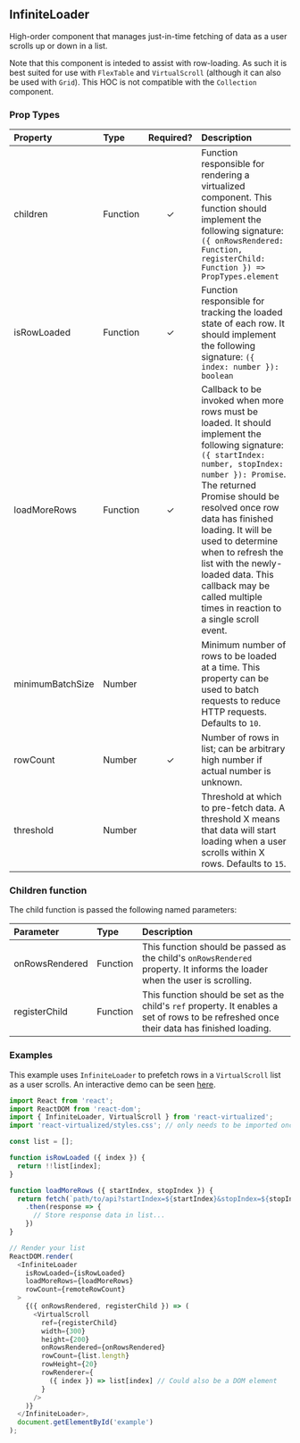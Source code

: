 InfiniteLoader
---------------

High-order component that manages just-in-time fetching of data as a user scrolls up or down in a list.

Note that this component is inteded to assist with row-loading.
As such it is best suited for use with `FlexTable` and `VirtualScroll` (although it can also be used with `Grid`).
This HOC is not compatible with the `Collection` component.

### Prop Types
| Property | Type | Required? | Description |
|:---|:---|:---:|:---|
| children | Function | ✓ | Function responsible for rendering a virtualized component. This function should implement the following signature: `({ onRowsRendered: Function, registerChild: Function }) => PropTypes.element` |
| isRowLoaded | Function | ✓ | Function responsible for tracking the loaded state of each row. It should implement the following signature: `({ index: number }): boolean` |
| loadMoreRows | Function | ✓ | Callback to be invoked when more rows must be loaded. It should implement the following signature: `({ startIndex: number, stopIndex: number }): Promise`. The returned Promise should be resolved once row data has finished loading. It will be used to determine when to refresh the list with the newly-loaded data. This callback may be called multiple times in reaction to a single scroll event. |
| minimumBatchSize | Number |  | Minimum number of rows to be loaded at a time. This property can be used to batch requests to reduce HTTP requests. Defaults to `10`. |
| rowCount | Number | ✓ | Number of rows in list; can be arbitrary high number if actual number is unknown. |
| threshold | Number |  | Threshold at which to pre-fetch data. A threshold X means that data will start loading when a user scrolls within X rows. Defaults to `15`. |

### Children function

The child function is passed the following named parameters:

| Parameter | Type | Description |
|:---|:---|:---|
| onRowsRendered | Function | This function should be passed as the child's `onRowsRendered` property. It informs the loader when the user is scrolling. |
| registerChild | Function | This function should be set as the child's `ref` property. It enables a set of rows to be refreshed once their data has finished loading. |

### Examples

This example uses `InfiniteLoader` to prefetch rows in a `VirtualScroll` list as a user scrolls.
An interactive demo can be seen [here](https://bvaughn.github.io/react-virtualized/?component=InfiniteLoader).

```js
import React from 'react';
import ReactDOM from 'react-dom';
import { InfiniteLoader, VirtualScroll } from 'react-virtualized';
import 'react-virtualized/styles.css'; // only needs to be imported once

const list = [];

function isRowLoaded ({ index }) {
  return !!list[index];
}

function loadMoreRows ({ startIndex, stopIndex }) {
  return fetch(`path/to/api?startIndex=${startIndex}&stopIndex=${stopIndex}`)
    .then(response => {
      // Store response data in list...
    })
}

// Render your list
ReactDOM.render(
  <InfiniteLoader
    isRowLoaded={isRowLoaded}
    loadMoreRows={loadMoreRows}
    rowCount={remoteRowCount}
  >
    {({ onRowsRendered, registerChild }) => (
      <VirtualScroll
        ref={registerChild}
        width={300}
        height={200}
        onRowsRendered={onRowsRendered}
        rowCount={list.length}
        rowHeight={20}
        rowRenderer={
          ({ index }) => list[index] // Could also be a DOM element
        }
      />
    )}
  </InfiniteLoader>,
  document.getElementById('example')
);
```
